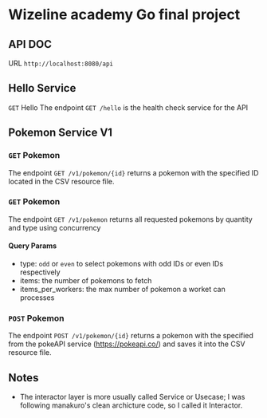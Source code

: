 # Wizeline academy Go final project

## API DOC

URL `http://localhost:8080/api`

## Hello Service

`GET` Hello
The endpoint `GET /hello` is the health check service for the API

## Pokemon Service V1

### `GET` Pokemon
The endpoint `GET /v1/pokemon/{id}` returns a pokemon with the specified ID located in the CSV resource file.

### `GET` Pokemon
The endpoint `GET /v1/pokemon` returns all requested pokemons by quantity and type using concurrency

#### Query Params
* type: `odd` or `even` to select pokemons with odd IDs or even IDs respectively
* items: the number of pokemons to fetch
* items_per_workers: the max number of pokemon a worket can processes

### `POST` Pokemon
The endpoint `POST /v1/pokemon/{id}` returns a pokemon with the specified from the pokeAPI service (https://pokeapi.co/) and saves it into the CSV resource file.



## Notes

* The interactor layer is more usually called Service or Usecase; I was following manakuro's clean archicture code, so I called it Interactor.
